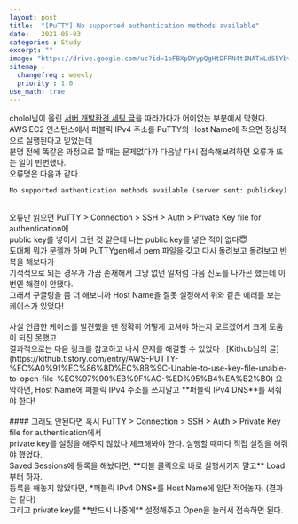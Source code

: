 ```yaml
---
layout: post
title:  "[PuTTY] No supported authentication methods available"
date:   2021-05-03
categories : Study
excerpt: ""
image: "https://drive.google.com/uc?id=1oFBXpDYypQgHtDFPN4t1NATxLdS5Ybvx"
sitemap :
  changefreq : weekly
  priority : 1.0
use_math: true
---
```


cholol님이 올린 [서버 개발환경 세팅 글](https://cholol.tistory.com/484)을 따라가다가 어이없는 부분에서 막혔다.<br>
AWS EC2 인스턴스에서 퍼블릭 IPv4 주소를 PuTTY의 Host Name에 적으면 정상적으로 실행된다고 믿었는데<br>
분명 전에 똑같은 과정으로 할 때는 문제없다가 다음날 다시 접속해보려하면 오류가 뜨는 일이 빈번했다.<br>
오류명은 다음과 같다.<br>
```
No supported authentication methods available (server sent: publickey)
```
<br>
오류만 읽으면 PuTTY > Connection > SSH > Auth > Private Key file for authentication에<br>
public key를 넣어서 그런 것 같은데 나는 public key를 넣은 적이 없다😇<br>
도대체 뭐가 문젤까 하며 PuTTYgen에서 pem 파일을 갖고 다시 돌려보고 돌려보고 반복을 해보다가<br>
기적적으로 되는 경우가 가끔 존재해서 그냥 없던 일처럼 다음 진도를 나가곤 했는데 이번엔 해결이 안됐다.<br>
그래서 구글링을 좀 더 해보니까 Host Name을 잘못 설정해서 위와 같은 에러를 보는 케이스가 있었다!<br>
<br>
사실 언급한 케이스를 발견했을 땐 정확히 어떻게 고쳐야 하는지 모르겠어서 크게 도움이 되진 못했고<br>
결과적으로는 다음 링크를 참고하고 나서 문제를 해결할 수 있었다 : [Kithub님의 글](https://kithub.tistory.com/entry/AWS-PUTTY-%EC%A0%91%EC%86%8D%EC%8B%9C-Unable-to-use-key-file-unable-to-open-file-%EC%97%90%EB%9F%AC-%ED%95%B4%EA%B2%B0)
요약하면, Host Name에 퍼블릭 IPv4 주소를 쓰지말고 **퍼블릭 IPv4 DNS**를 써줘야 한다!<br>
<br>
#### 그래도 안된다면
혹시 PuTTY > Connection > SSH > Auth > Private Key file for authentication에서<br>
private key를 설정을 해주지 않았나 체크해봐야 한다. 실행할 때마다 직접 설정을 해줘야 했었다.<br>
Saved Sessions에 등록을 해놨다면, **더블 클릭으로 바로 실행시키지 말고** Load부터 하자.<br>
등록을 해놓지 않았다면, *퍼블릭 IPv4 DNS*를 Host Name에 일단 적어놓자. (결과는 같다)<br>
그리고 private key를 **반드시 나중에** 설정해주고 Open을 눌러서 접속하면 된다.

<script src="https://utteranc.es/client.js"
        repo="yooniversal/blog-comments"
        issue-term="pathname"
        theme="github-light"
        crossorigin="anonymous"
        async>
</script>
